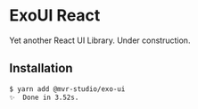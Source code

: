 # ExoUI React

Yet another React UI Library. Under construction.

## Installation

```sh
$ yarn add @mvr-studio/exo-ui
✨  Done in 3.52s.
```

